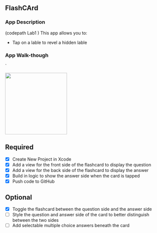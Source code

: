 ## FlashCArd


### App Description
(codepath Lab1 )
 This app allows you to:
 - Tap on a lable to revel a hidden lable 

### App Walk-though
`

<img src="https://recordit.co/zlNuXKq2Ia" width=200><br>


## Required
- [x] Create New Project in Xcode
- [x] Add a view for the front side of the flashcard to display the question
- [x] Add a view for the back side of the flashcard to display the answer
- [x] Build in logic to show the answer side when the card is tapped
- [x] Push code to GitHub
## Optional
- [x] Toggle the flashcard between the question side and the answer side
- [ ] Style the question and answer side of the card to better distinguish between the two sides
- [ ] Add selectable multiple choice answers beneath the card
